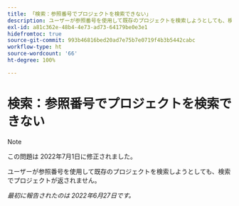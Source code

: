 ```yaml
---
title: 「検索：参照番号でプロジェクトを検索できない」
description: ユーザーが参照番号を使用して既存のプロジェクトを検索しようとしても、検索でプロジェクトが返されません。
exl-id: a81c362e-48b4-4e73-ad73-64179be0e3e1
hidefromtoc: true
source-git-commit: 993b46816bed20ad7e75b7e0719f4b3b5442cabc
workflow-type: ht
source-wordcount: '66'
ht-degree: 100%

---
```


# 検索：参照番号でプロジェクトを検索できない

>[!NOTE]
>
>この問題は 2022年7月1日に修正されました。

ユーザーが参照番号を使用して既存のプロジェクトを検索しようとしても、検索でプロジェクトが返されません。

_最初に報告されたのは 2022年6月27日です。_

